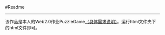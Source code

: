 ﻿#Readme

---

该作品是本人的Web2.0作业PuzzleGame[（具体需求说明）][1]。运行html文件夹下的html文件即可。


  [1]: http://my.ss.sysu.edu.cn/wiki/display/WEB/Homework+7.+Fifteen+Puzzle